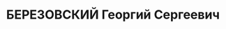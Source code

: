 ---
title: БЕРЕЗОВСКИЙ Георгий Сергеевич
description: народився 1894 і проживав у Харкові. Українець, з міщан, освіта початкова,
  у 1930—1937 рр. член ВКП(б). Начальник відділу постачання Державного іподрому. Заарештований
  _17.08.1937_ р. як член к.-р. організації і військовою колегією Верховного Суду
  СРСР _31.12.1937_ р. (статті 54-8 через ст. 20, 54-11 КК УРСР) засуджений на 10
  років тюремного ув’язнення з пораженням у правах на 5 років і конфіскацією особистого
  майна. Помер _25.04.1950_ р. у Харкові. Реабілітований _05.11.1957_ р.
---